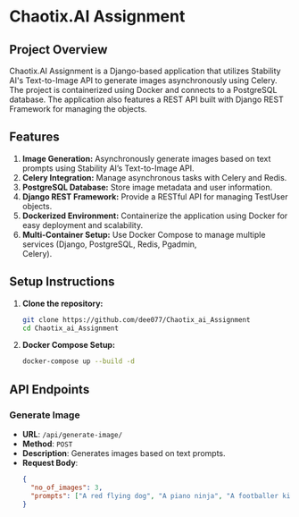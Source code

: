 # Chaotix.AI Assignment

## Project Overview
Chaotix.AI Assignment is a Django-based application that utilizes Stability AI's Text-to-Image API to generate images asynchronously using Celery. The project is containerized using Docker and connects to a PostgreSQL database. The application also features a REST API built with Django REST Framework for managing the objects.

## Features

1. **Image Generation:** Asynchronously generate images based on text prompts using Stability AI’s Text-to-Image API.
2. **Celery Integration:** Manage asynchronous tasks with Celery and Redis.
3. **PostgreSQL Database:** Store image metadata and user information.
4. **Django REST Framework:** Provide a RESTful API for managing TestUser objects.
5. **Dockerized Environment:** Containerize the application using Docker for easy deployment and scalability.
6. **Multi-Container Setup:** Use Docker Compose to manage multiple services (Django, PostgreSQL, Redis, Pgadmin,       
   Celery).

## Setup Instructions

1. **Clone the repository:**
   ```bash
   git clone https://github.com/dee077/Chaotix_ai_Assignment
   cd Chaotix_ai_Assignment
   ```
2. **Docker Compose Setup:**
   ```bash
   docker-compose up --build -d
   ```

## API Endpoints

### Generate Image
- **URL**: `/api/generate-image/`
- **Method**: `POST`
- **Description**: Generates images based on text prompts.
- **Request Body**:
  ```json
  {
    "no_of_images": 3,
    "prompts": ["A red flying dog", "A piano ninja", "A footballer kid"]
  }
  ```
